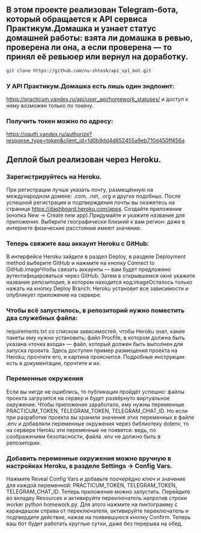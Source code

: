 ## В этом проекте реализован Telegram-бота, который обращается к API сервиса Практикум.Домашка и узнает статус домашней работы: взята ли домашка в ревью, проверена ли она, а если проверена — то принял её ревьюер или вернул на доработку.
```sh
git clone https://github.com/nu-shtosh/api_sp1_bot.git
```
### У API Практикум.Домашка есть лишь один эндпоинт:
https://practicum.yandex.ru/api/user_api/homework_statuses/
и доступ к нему возможен только по токену.
### Получить токен можно по адресу: 
https://oauth.yandex.ru/authorize?response_type=token&client_id=1d0b9dd4d652455a9eb710d450ff456a

## Деплой был реализован через Heroku.
### Зарегистрируйтесь на Heroku.
При регистрации лучше указать почту, размещённую на международном домене: .com, .net, .org и других подобных.
После успешной регистрации и подтверждения почты вы окажетесь на странице https://dashboard.heroku.com/apps.
Создайте приложение (кнопка New → Create new app).Придумайте и укажите название для приложения. Выберите географически близкий к вам регион: даже в интернете физические расстояния имеют значение.
### Теперь свяжите ваш аккаунт Heroku c GitHub: 
В интерфейсе Heroku зайдите в раздел Deploy, в разделе Deployment method выберите GitHub и нажмите на кнопку Connect to GitHub.imageЧтобы связать аккаунты — вам будет предложено аутентифицироваться через GitHub. Затем в открывшемся окне укажите название репозитория, в котором находится код:imageОсталось только нажать на кнопку Deploy Branch: Heroku установит все зависимости и опубликует приложение на сервере.
### Чтобы всё запустилось, в репозиторий нужно поместить два служебных файла:
requirements.txt со списком зависимостей, чтобы Heroku знал, какие пакеты ему нужно установить;
файл Procfile, в котором должна быть указана «точка входа» — файл, который должен быть выполнен для запуска проекта.
Здесь доступен пример размещения проекта на Heroku; прочтите его, и картина прояснится.
Подробные инструкции есть в документации, прочтите и их.
### Переменные окружения
Если вы нигде не ошиблись, то публикация пройдёт успешно: файлы проекта загрузятся на сервер и будет развёрнуто виртуальное окружение.
Чтобы приложение заработало, ему нужны переменные PRACTICUM_TOKEN, TELEGRAM_TOKEN, TELEGRAM_CHAT_ID. Но если при разработке проекта вы хранили значения этих переменных в файле .env и добавляли переменные окружения через библиотеку dotenv, то на сервере Heroku эти переменные не появятся: ведь, по соображениям безопасности, файла .env не должно быть в репозитории.
### Добавить переменные окружения можно вручную в настройках Heroku, в разделе Settings → Config Vars.
Нажмите Reveal Config Vars и добавьте поочерёдно ключ и значение для каждой переменной: PRACTICUM_TOKEN, TELEGRAM_TOKEN, TELEGRAM_CHAT_ID.
Теперь приложение можно запустить. Перейдите во вкладку Resources и активируйте переключатель напротив строки worker python homework.py. Для этого нажмите на пиктограмму с карандашом справа от переключателя, активируйте переключатель и подтвердите действие, нажав на появившуюся кнопку Confirm.
Теперь ваш бот будет работать круглые сутки, даже без перерыва на обед.
